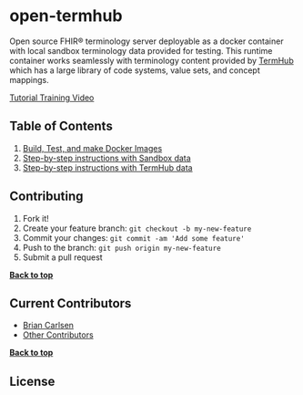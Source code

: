 # open-termhub
Open source FHIR® terminology server deployable as a docker container with
local sandbox terminology data provided for testing. This runtime
container works seamlessly with terminology content provided by 
[TermHub](https://www.terminologyhub.com) which has a large library of code systems, value sets, and concept mappings.

[Tutorial Training Video](https://youtu.be/Vto42DIMw2U)

## Table of Contents

1. [Build, Test, and make Docker Images](doc/BUILD.md)
2. [Step-by-step instructions with Sandbox data](doc/TUTORIAL1.md)
3. [Step-by-step instructions with TermHub data](doc/TUTORIAL2.md)

## Contributing

1. Fork it!
2. Create your feature branch: `git checkout -b my-new-feature`
3. Commit your changes: `git commit -am 'Add some feature'`
4. Push to the branch: `git push origin my-new-feature`
5. Submit a pull request

**[Back to top](#table-of-contents)**

## Current Contributors

- [Brian Carlsen](https://github.com/bcarlsenca)
- [Other Contributors](https://github.com/TerminologyHub/open-termhub/graphs/contributors)

**[Back to top](#table-of-contents)**

## License

See the included [`LICENSE.txt`](LICENSE.txt) file for details.

**[Back to top](#table-of-contents)**